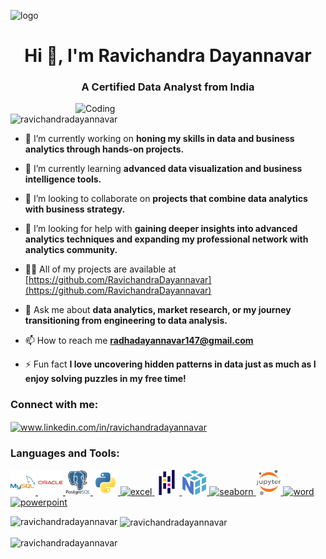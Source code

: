![logo](https://t3.ftcdn.net/jpg/07/11/26/60/360_F_711266053_vk4mgNhKyUXqFgxEuQ8xOQkKQ03fg7Vj.jpg)
<h1 align="center">Hi 👋, I'm Ravichandra Dayannavar</h1>
<h3 align="center">A Certified Data Analyst from India</h3>
<img align="right" alt="Coding" width="400" src="https://media.licdn.com/dms/image/v2/C4D12AQEeKAn9dPLbhw/article-cover_image-shrink_720_1280/article-cover_image-shrink_720_1280/0/1616667695311?e=1737590400&v=beta&t=NqtH-1xikJlXrg29Q7T06qrmlua4Y7ZfU3S1CfrzTQA">

<p align="left"> <img src="https://komarev.com/ghpvc/?username=ravichandradayannavar&label=Profile%20views&color=0e75b6&style=flat" alt="ravichandradayannavar" /> </p>

- 🔭 I’m currently working on **honing my skills in data and business analytics through hands-on projects.**

- 🌱 I’m currently learning **advanced data visualization and business intelligence tools.**

- 👯 I’m looking to collaborate on **projects that combine data analytics with business strategy.**

- 🤝 I’m looking for help with **gaining deeper insights into advanced analytics techniques and expanding my professional network with analytics community.**

- 👨‍💻 All of my projects are available at [https://github.com/RavichandraDayannavar](https://github.com/RavichandraDayannavar)

- 💬 Ask me about **data analytics, market research, or my journey transitioning from engineering to data analysis.**

- 📫 How to reach me **radhadayannavar147@gmail.com**

- ⚡ Fun fact **I love uncovering hidden patterns in data just as much as I enjoy solving puzzles in my free time!**

<h3 align="left">Connect with me:</h3>
<p align="left">
<a href="https://linkedin.com/in/www.linkedin.com/in/ravichandradayannavar" target="blank"><img align="center" src="https://raw.githubusercontent.com/rahuldkjain/github-profile-readme-generator/master/src/images/icons/Social/linked-in-alt.svg" alt="www.linkedin.com/in/ravichandradayannavar" height="30" width="40" /></a>
</p>

<h3 align="left">Languages and Tools:</h3>
<p align="left"> 
  <!-- MySQL -->
  <a href="https://www.mysql.com/" target="_blank" rel="noreferrer"> 
    <img src="https://raw.githubusercontent.com/devicons/devicon/master/icons/mysql/mysql-original-wordmark.svg" alt="mysql" width="40" height="40"/> 
  </a> 
  <!-- Oracle -->
  <a href="https://www.oracle.com/" target="_blank" rel="noreferrer"> 
    <img src="https://raw.githubusercontent.com/devicons/devicon/master/icons/oracle/oracle-original.svg" alt="oracle" width="40" height="40"/> 
  </a> 
  <!-- PostgreSQL -->
  <a href="https://www.postgresql.org" target="_blank" rel="noreferrer"> 
    <img src="https://raw.githubusercontent.com/devicons/devicon/master/icons/postgresql/postgresql-original-wordmark.svg" alt="postgresql" width="40" height="40"/> 
  </a> 
  <!-- Python -->
  <a href="https://www.python.org" target="_blank" rel="noreferrer"> 
    <img src="https://raw.githubusercontent.com/devicons/devicon/master/icons/python/python-original.svg" alt="python" width="40" height="40"/> 
  </a> 
  <!-- Microsoft Excel -->
  <a href="https://www.microsoft.com/en-us/microsoft-365/excel" target="_blank" rel="noreferrer"> 
    <img src="https://img.icons8.com/color/48/000000/microsoft-excel-2019.png" alt="excel" width="40" height="40"/> 
  </a> 
  <!-- Pandas -->
  <a href="https://pandas.pydata.org/" target="_blank" rel="noreferrer"> 
    <img src="https://raw.githubusercontent.com/devicons/devicon/master/icons/pandas/pandas-original.svg" alt="pandas" width="40" height="40"/> 
  </a> 
  <!-- NumPy -->
  <a href="https://numpy.org/" target="_blank" rel="noreferrer"> 
    <img src="https://raw.githubusercontent.com/devicons/devicon/master/icons/numpy/numpy-original.svg" alt="numpy" width="40" height="40"/> 
  </a> 
  <!-- Seaborn -->
  <a href="https://seaborn.pydata.org/" target="_blank" rel="noreferrer"> 
    <img src="https://seaborn.pydata.org/_static/logo-wide-lightbg.svg" alt="seaborn" width="40" height="40"/> 
  </a> 
  <!-- Jupyter -->
  <a href="https://jupyter.org/" target="_blank" rel="noreferrer"> 
    <img src="https://raw.githubusercontent.com/devicons/devicon/master/icons/jupyter/jupyter-original-wordmark.svg" alt="jupyter" width="40" height="40"/> 
  </a> 
  <!-- Microsoft Word -->
  <a href="https://www.microsoft.com/en-us/microsoft-365/word" target="_blank" rel="noreferrer"> 
    <img src="https://img.icons8.com/color/48/000000/microsoft-word-2019.png" alt="word" width="40" height="40"/> 
  </a> 
  <!-- MS PowerPoint -->
  <a href="https://www.microsoft.com/en-us/microsoft-365/powerpoint" target="_blank" rel="noreferrer"> 
    <img src="https://img.icons8.com/color/48/000000/microsoft-powerpoint-2019.png" alt="powerpoint" width="40" height="40"/> 
  </a> 
</p>


<p><img align="left" src="https://github-readme-stats.vercel.app/api/top-langs?username=ravichandradayannavar&show_icons=true&locale=en&layout=compact" alt="ravichandradayannavar" /></p>

<p>&nbsp;<img align="center" src="https://github-readme-stats.vercel.app/api?username=ravichandradayannavar&show_icons=true&locale=en" alt="ravichandradayannavar" /></p>

<p><img align="center" src="https://github-readme-streak-stats.herokuapp.com/?user=ravichandradayannavar&" alt="ravichandradayannavar" /></p>
